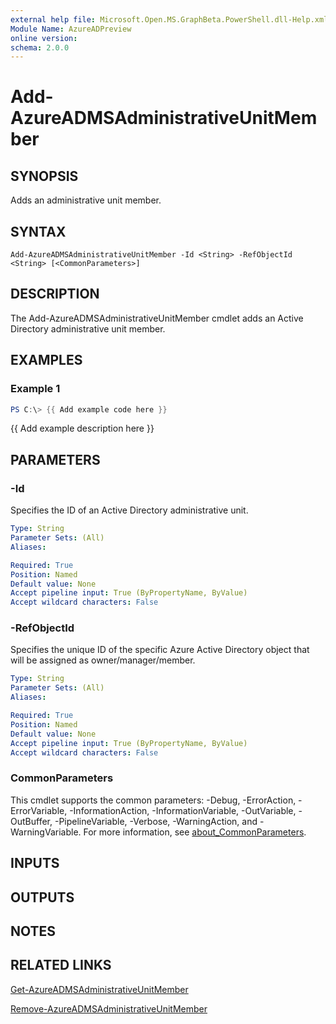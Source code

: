 ```yaml
---
external help file: Microsoft.Open.MS.GraphBeta.PowerShell.dll-Help.xml
Module Name: AzureADPreview
online version:
schema: 2.0.0
---
```


# Add-AzureADMSAdministrativeUnitMember

## SYNOPSIS
Adds an administrative unit member.

## SYNTAX

```
Add-AzureADMSAdministrativeUnitMember -Id <String> -RefObjectId <String> [<CommonParameters>]
```

## DESCRIPTION
The Add-AzureADMSAdministrativeUnitMember cmdlet adds an Active Directory administrative unit member.

## EXAMPLES

### Example 1
```powershell
PS C:\> {{ Add example code here }}
```

{{ Add example description here }}

## PARAMETERS

### -Id
Specifies the ID of an Active Directory administrative unit.

```yaml
Type: String
Parameter Sets: (All)
Aliases:

Required: True
Position: Named
Default value: None
Accept pipeline input: True (ByPropertyName, ByValue)
Accept wildcard characters: False
```

### -RefObjectId
Specifies the unique ID of the specific Azure Active Directory object that will be assigned as owner/manager/member.

```yaml
Type: String
Parameter Sets: (All)
Aliases:

Required: True
Position: Named
Default value: None
Accept pipeline input: True (ByPropertyName, ByValue)
Accept wildcard characters: False
```

### CommonParameters
This cmdlet supports the common parameters: -Debug, -ErrorAction, -ErrorVariable, -InformationAction, -InformationVariable, -OutVariable, -OutBuffer, -PipelineVariable, -Verbose, -WarningAction, and -WarningVariable. For more information, see [about_CommonParameters](http://go.microsoft.com/fwlink/?LinkID=113216).

## INPUTS

## OUTPUTS

## NOTES

## RELATED LINKS

[Get-AzureADMSAdministrativeUnitMember](Get-AzureADMSAdministrativeUnitMember.md)

[Remove-AzureADMSAdministrativeUnitMember](Remove-AzureADMSAdministrativeUnitMember.md)

